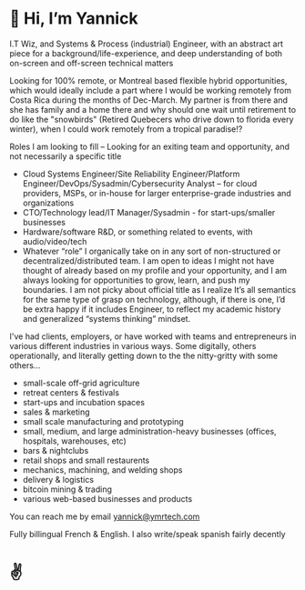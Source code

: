 # 👋 Hi, I’m Yannick

I.T Wiz, and Systems & Process (industrial) Engineer, with an abstract art piece for a background/life-experience, and deep understanding of both on-screen and off-screen technical matters

Looking for 100% remote, or Montreal based flexible hybrid opportunities, which would ideally include a part where I would be working remotely from Costa Rica during the months of Dec-March. My partner is from there and she has family and a home there and why should one wait until retirement to do like the "snowbirds" (Retired Quebecers who drive down to florida every winter), when I could work remotely from a tropical paradise!?  

Roles I am looking to fill – Looking for an exiting team and opportunity, and not necessarily a specific title
 - Cloud Systems Engineer/Site Reliability Engineer/Platform Engineer/DevOps/Sysadmin/Cybersecurity Analyst – for cloud providers, MSPs, or in-house for larger enterprise-grade industries and organizations 
 - CTO/Technology lead/IT Manager/Sysadmin  - for start-ups/smaller businesses
 - Hardware/software R&D, or something related to events, with audio/video/tech
 - Whatever “role” I organically take on in any sort of non-structured or decentralized/distributed team. I am open to ideas I might not have thought of already based on my profile and your opportunity, and I am always looking for opportunities to grow, learn, and push my boundaries.
I am not picky about official title as I realize It’s all semantics for the same type of grasp on technology, although, if there is one, I’d be extra happy if it includes Engineer, to reflect my academic history and generalized “systems thinking” mindset.

I've had clients, employers, or have worked with teams and entrepreneurs in various different industries in various ways. Some digitally, others operationally, and literally getting down to the the nitty-gritty with some others...
 - small-scale off-grid agriculture
 - retreat centers & festivals
 - start-ups and incubation spaces
 - sales & marketing
 - small scale manufacturing and prototyping
 - small, medium, and large administration-heavy businesses (offices, hospitals, warehouses, etc)
 - bars & nightclubs
 - retail shops and small restaurents
 - mechanics, machining, and welding shops
 - delivery & logistics
 - bitcoin mining & trading
 - various web-based businesses and products

You can reach me by email yannick@ymrtech.com

Fully billingual French & English. I also write/speak spanish fairly decently

# ✌️
